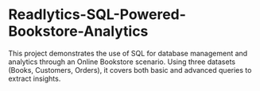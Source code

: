 # Readlytics-SQL-Powered-Bookstore-Analytics
This project demonstrates the use of SQL for database management and analytics through an Online Bookstore scenario. Using three datasets (Books, Customers, Orders), it covers both basic and advanced queries to extract insights. 
